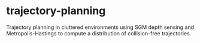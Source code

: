 # trajectory-planning
Trajectory planning in cluttered environments using SGM depth sensing and Metropolis-Hastings to compute a distribution of collision-free trajectories.
